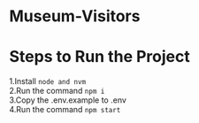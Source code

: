 # Museum-Visitors

# Steps to Run the Project

1.Install `node and nvm` \
2.Run the command `npm i` \
3.Copy the .env.example to .env \
4.Run the command `npm start`
